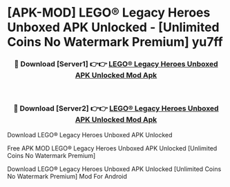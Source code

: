 # [APK-MOD] LEGO® Legacy  Heroes Unboxed APK Unlocked - [Unlimited Coins No Watermark Premium] yu7ff



<div align="center">
<h3>🔴 Download [Server1] 👉👉 <a href="https://momento.my/?title=LEGO®_Legacy__Heroes_Unboxed_APK_Unlocked">LEGO® Legacy  Heroes Unboxed APK Unlocked Mod Apk</a></h3><br>

<h3>🔴 Download [Server2] 👉👉 <a href="https://momento.my/?title=LEGO®_Legacy__Heroes_Unboxed_APK_Unlocked">LEGO® Legacy  Heroes Unboxed APK Unlocked Mod Apk</a></h3>
</div>



Download LEGO® Legacy  Heroes Unboxed APK Unlocked 

Free APK MOD LEGO® Legacy  Heroes Unboxed APK Unlocked [Unlimited Coins No Watermark Premium]

Download LEGO® Legacy  Heroes Unboxed APK Unlocked [Unlimited Coins No Watermark Premium] Mod For Android
